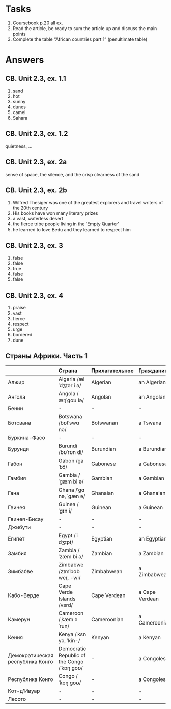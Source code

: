 # Tasks
1. Coursebook p.20 all ex.
2. Read the article, be ready to sum the article up and discuss the main points
3. Complete the table “African countries part 1” (penultimate table)

# Answers
## CB. Unit 2.3, ex. 1.1
1. sand
2. hot
3. sunny
4. dunes
5. camel
6. Sahara

## CB. Unit 2.3, ex. 1.2
quietness, ...

## CB. Unit 2.3, ex. 2a
sense of space, the silence, and the crisp clearness of the sand

## CB. Unit 2.3, ex. 2b
1. Wilfred Thesiger was one of the greatest explorers and travel writers of the 20th century
2. His books have won many literary prizes
3. a vast, waterless desert
4. the fierce tribe people living in the 'Empty Quarter'
5. he learned to love Bedu and they learned to respect him

## CB. Unit 2.3, ex. 3
1. false
2. false
3. true
4. false
5. false

## CB. Unit 2.3, ex. 4
1. praise
2. vast
3. fierce
4. respect
5. urge
6. bordered
7. dune

## Страны Африки. Часть 1
|           | Страна | Прилагательное | Гражданин | Нация
| :---      | :---   | :---           | :---      | :--- 
| Алжир | Algeria /ælˈdʒɪər i ə/ | Algerian | an Algerian | the Algerians
| Ангола | Angola /æŋˈgoʊ lə/ | Angolan | an Angolan | the Angolans
| Бенин | - | - | - | -
| Ботсвана | Botswana /bɒtˈswɑ nə/ | Botswanan | a Tswana | the Tswana
| Буркина-Фасо | - | - | - | -
| Бурунди | Burundi /bʊˈrʊn di/ | Burundian | a Burundian | the Burundians
| Габон | Gabon /gaˈbɔ̃/ | Gabonese | a Gabonese | the Gabonese
| Гамбия | Gambia /ˈgæm bi ə/ | Gambian | a Gambian | the Gambians
| Гана | Ghana /ˈgɑ nə, ˈgæn ə/ | Ghanaian | a Ghanaian | the Ghanaians
| Гвинея | Guinea /ˈgɪn i/ | Guinean | a Guinean | the Guineans
| Гвинея-Бисау | - | - | - | -
| Джибути | - | - | - | -
| Египет | Egypt /ˈi dʒɪpt/ | Egyptian | an Egyptian | the Egyptians
| Замбия | Zambia /ˈzæm bi ə/ | Zambian | a Zambian | the Zambians
| Зимбабве | Zimbabwe /zɪmˈbɑb weɪ, -wi/ | Zimbabwean | a Zimbabwean | the Zimbabweans
| Кабо-Верде | Cape Verde Islands /vɜrd/ | Cape Verdean | a Cape Verdean | the Cape Verdean
| Камерун | Cameroon /ˌkæm əˈrun/ | Cameroonian | a Cameroonian | the Cameroonians
| Кения | Kenya /ˈkɛn yə, ˈkin-/ | Kenyan | a Kenyan | the Kenyans
| Демократическая республика Конго | Democratic Republic of the Congo /ˈkɒŋ goʊ/ | - | a Congolese | the Congoleses
| Республика Конго | Congo /ˈkɒŋ goʊ/ | - | a Congolese | the Congolese
| Кот-д'Ивуар | - | - | - | -
| Лесото | - | - | - | -
